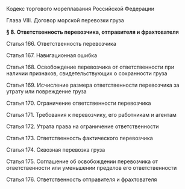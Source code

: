 Кодекс торгового мореплавания Российской Федерации

Глава VIII. Договор морской перевозки груза


**§ 8. Ответственность перевозчика, отправителя и фрахтователя**

Статья 166. Ответственность перевозчика

Статья 167. Навигационная ошибка

Статья 168. Освобождение перевозчика от ответственности при наличии признаков, свидетельствующих о сохранности груза

Статья 169. Исчисление размера ответственности перевозчика за утрату или повреждение груза

Статья 170. Ограничение ответственности перевозчика

Статья 171. Требования к перевозчику, его работникам и агентам

Статья 172. Утрата права на ограничение ответственности

Статья 173. Ответственность фактического перевозчика

Статья 174. Сквозная перевозка груза

Статья 175. Соглашение об освобождении перевозчика от ответственности или уменьшении пределов его ответственности

Статья 176. Ответственность отправителя и фрахтователя
